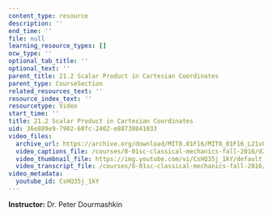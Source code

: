 ```yaml
---
content_type: resource
description: ''
end_time: ''
file: null
learning_resource_types: []
ocw_type: ''
optional_tab_title: ''
optional_text: ''
parent_title: 21.2 Scalar Product in Cartesian Coordinates
parent_type: CourseSection
related_resources_text: ''
resource_index_text: ''
resourcetype: Video
start_time: ''
title: 21.2 Scalar Product in Cartesian Coordinates
uid: 36e889e9-7902-60fc-2402-e88738041033
video_files:
  archive_url: https://archive.org/download/MIT8.01F16/MIT8_01F16_L21v02_360p.mp4
  video_captions_file: /courses/8-01sc-classical-mechanics-fall-2016/d2e6491bf09c5c15b99504c0460d6c43_CsHQ35j_1kY.vtt
  video_thumbnail_file: https://img.youtube.com/vi/CsHQ35j_1kY/default.jpg
  video_transcript_file: /courses/8-01sc-classical-mechanics-fall-2016/3891edd63171dec6d589b6586d29e551_CsHQ35j_1kY.pdf
video_metadata:
  youtube_id: CsHQ35j_1kY
---
```


**Instructor:** Dr. Peter Dourmashkin

